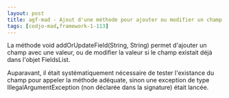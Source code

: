 ```yaml
---
layout: post
title: agf-mad - Ajout d'une méthode pour ajouter ou modifier un champ dans la liste de champs
tags: [codjo-mad,framework-1-113]
---
```

La méthode void addOrUpdateField(String, String) permet d'ajouter un champ avec une valeur, ou de modifier la valeur si le champ existait déjà dans l'objet FieldsList.

Auparavant, il était systématiquement nécessaire de tester l'existance du champ pour appeler la méthode adéquate, sinon une exception de type IllegalArgumentException (non déclarée dans la signature) était lancée.

 
 
